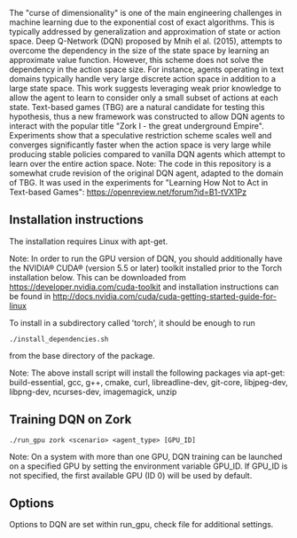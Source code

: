 The "curse of dimensionality" is one of the main engineering challenges in machine learning due to the exponential cost of exact algorithms. This is typically addressed by generalization and approximation of state or action space. Deep Q-Network (DQN) proposed by Mnih el al. (2015), attempts to overcome the dependency in the size of the state space by learning an approximate value function. However, this scheme does not solve the dependency in the action space size. 
For instance, agents operating in text domains typically handle very large discrete action space in addition to a large state space. This work suggests leveraging weak prior knowledge to allow the agent to learn to consider only a small subset of actions at each state. Text-based games (TBG) are a natural candidate for testing this hypothesis, thus a new framework was constructed to allow DQN agents to interact with the popular title "Zork I - the great underground Empire".
Experiments show that a speculative restriction scheme scales well and converges significantly faster when the action space is very large while producing stable policies compared to vanilla DQN agents which attempt to learn over the entire action space.
Note: The code in this repository is a somewhat crude revision of the original DQN agent, adapted to the domain of TBG. It was used in the experiments for "Learning How Not to Act in Text-based Games": https://openreview.net/forum?id=B1-tVX1Pz

Installation instructions
-------------------------
The installation requires Linux with apt-get.

Note: In order to run the GPU version of DQN, you should additionally have the
NVIDIA® CUDA® (version 5.5 or later) toolkit installed prior to the Torch
installation below.
This can be downloaded from https://developer.nvidia.com/cuda-toolkit
and installation instructions can be found in
http://docs.nvidia.com/cuda/cuda-getting-started-guide-for-linux

To install in a subdirectory called 'torch', it should be enough to run

    ./install_dependencies.sh

from the base directory of the package.

Note: The above install script will install the following packages via apt-get:
build-essential, gcc, g++, cmake, curl, libreadline-dev, git-core, libjpeg-dev,
libpng-dev, ncurses-dev, imagemagick, unzip

Training DQN on Zork
---------------------------
    ./run_gpu zork <scenario> <agent_type> [GPU_ID]

Note: On a system with more than one GPU, DQN training can be launched on a
specified GPU by setting the environment variable GPU_ID. If GPU_ID is not specified, the first available GPU (ID 0) will be used by default.

Options
-------
Options to DQN are set within run_gpu, check file for additional settings.
